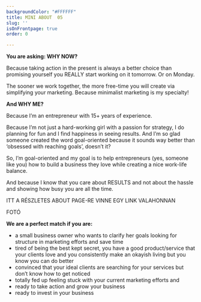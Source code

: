```yaml
---
backgroundColor: "#FFFFFF"
title: MINI ABOUT  05
slug: ''
isOnFrontpage: true
order: 0

---
```

**You are asking: WHY NOW?**

Because taking action in the present is always a better choice than promising yourself you REALLY start working on it tomorrow. Or on Monday.

The sooner we work together, the more free-time you will create via simplifying your marketing. Because minimalist marketing is my specialty!

**And WHY ME?**

Because I’m an entrepreneur with 15+ years of experience.

Because I’m not just a hard-working girl with a passion for strategy, I do planning for fun and I find happiness in seeing results. And I’m so glad someone created the word goal-oriented because it sounds way better than ‘obsessed with reaching goals’, doesn’t it?

So, I’m goal-oriented and my goal is to help entrepreneurs (yes, someone like you) how to build a business they love while creating a nice work-life balance.

And because I know that you care about RESULTS and not about the hassle and showing how busy you are all the time.

ITT A RÉSZLETES ABOUT PAGE-RE VINNE EGY LINK VALAHONNAN

FOTÓ

**We are a perfect match if you are:**

* a small business owner who wants to clarify her goals looking for structure in marketing efforts and save time
* tired of being the best kept secret, you have a good product/service that your clients love and you consistently make an okayish living but you know you can do better
* convinced that your ideal clients are searching for your services but don’t know how to get noticed
* totally fed up feeling stuck with your current marketing efforts and
* ready to take action and grow your business
* ready to invest in your business